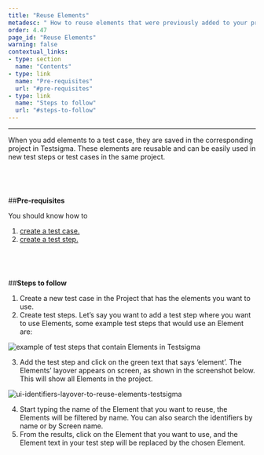 ```yaml
---
title: "Reuse Elements"
metadesc: " How to reuse elements that were previously added to your project in Testsigma."
order: 4.47
page_id: "Reuse Elements"
warning: false
contextual_links:
- type: section
  name: "Contents"
- type: link
  name: "Pre-requisites"
  url: "#pre-requisites"
- type: link
  name: "Steps to follow"
  url: "#steps-to-follow"
---
```


---

When you add elements to a test case, they are saved in the corresponding project in Testsigma. These elements are reusable and can be easily used in new test steps or test cases in the same project.

&emsp;
---
##**Pre-requisites**

You should know how to

 1. [create a test case.](https://testsigma.com/docs/test-cases/manage/add-edit-delete/)
 2. [create a test step.](https://testsigma.com/docs/test-cases/step-types/overview/)

&emsp;
---
##**Steps to follow**

 1. Create a new test case in the Project that has the elements you want to use.
 2. Create test steps. Let’s say you want to add a test step where you want to use Elements, some example test steps that would use an Element are:

![example of test steps that contain Elements in Testsigma](https://docs.testsigma.com/images/reuse-elements/test-steps-that-contain-ui-identifiers-in-testsigma.png)

 3. Add the test step and click on the green text that says ‘element’. The Elements’ layover appears on screen, as shown in the screenshot below. This will show all Elements in the project.

![ui-identifiers-layover-to-reuse-elements-testsigma](https://docs.testsigma.com/images/create-a-new-element/the-elements-layover-over-test-case-page-testsigma.png)

 4. Start typing the name of the Element that you want to reuse, the Elements will be filtered by name. You can also search the identifiers by name or by Screen name.
 5. From the results, click on the Element that you want to use, and the Element text in your test step will be replaced by the chosen Element.


